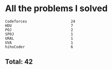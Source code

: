 # All the problems I solved

```
Codeforces                    24
HDU                           7
POJ                           2
SPOJ                          1
URAL                          1
UVA                           1
hihoCoder                     6
```
## Total: 42
